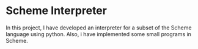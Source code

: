 # Scheme Interpreter 

In this project, I have developed an interpreter for a subset of the Scheme language using python.
Also, i have implemented some small programs in Scheme.

